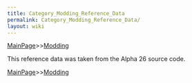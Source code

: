 ```yaml
---
title: Category_Modding_Reference_Data
permalink: Category_Modding_Reference_Data/
layout: wiki
---
```


[MainPage](/keeperrl_wiki/ "wikilink")>>[Modding](/keeperrl_wiki/Modding_Guide "wikilink")

This reference data was taken from the Alpha 26 source code.

[MainPage](/keeperrl_wiki/ "wikilink")>>[Modding](/keeperrl_wiki/Modding_Guide "wikilink")

